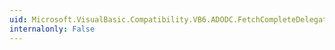 ```yaml
---
uid: Microsoft.VisualBasic.Compatibility.VB6.ADODC.FetchCompleteDelegate
internalonly: False
---
```

